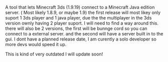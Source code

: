 A tool that lets Minecraft 3ds (1.9.19) connect to a Minecraft Java edition server. ( Most likely 1.8.9, or maybe 1.9)
the first release will most likey only suport 1 3ds player and 1 java player, due the the multiplayer in the 3ds version ownly having 2 player suport. I will need to find a way around this. there will also be 2 versions, the first will be bunnge cord so you can connect to a external server. and the second will have a server built in to the gui.
I dont have a planned release date, I am curently a solo developer so more devs would speed it up.

This is kind of very outdated I will update soon!
